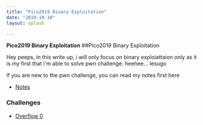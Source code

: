 ```yaml
---
title: "Pico2019 Binary Exploitation"
date: "2019-10-10"
layout: splash

---
```


**Pico2019 Binary Exploitation**
##Pico2019 Binary Exploitation

Hey peeps, in this write up, i will only focus on binary exploiattaion only as it is my first that i'm able to solve pwn challenge.
heehee... lesugo

If you are new to the pwn challenge, you can read my notes first here
- [Notes](/notes)

### Challenges

- [Overflow 0](/_posts/pico2019-overflow0.md)
